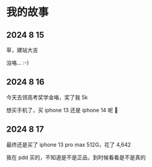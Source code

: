 # 我的故事

## 2024 8 15

草，建站大吉

没咯... :-)

## 2024 8 16

今天去领高考奖学金咯，奖了我 5k

想买手机了，买 iphone 13 还是 iphone 14 呢 🤔

## 2024 8 17

最终还是买了 iphone 13 pro max 512G，花了 4,642

我在 pdd 买的，不知道是不是正品，到时候看看是不是真的
